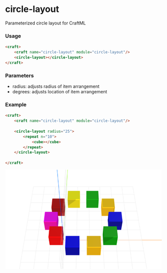 # circle-layout
Parameterized circle layout for CraftML

### Usage
```html
<craft>
    <craft name="circle-layout" module="circle-layout"/>
    <circle-layout></circle-layout>
</craft>
```

### Parameters
- radius: adjusts radius of item arrangement
- degrees: adjusts location of item arrangement

### Example
```html
<craft>
    <craft name="circle-layout" module="circle-layout"/>
    
    <circle-layout radius="25">
        <repeat n="10">
            <cube></cube>
        </repeat>
    </circle-layout>

</craft>
```

![example](example.png)

